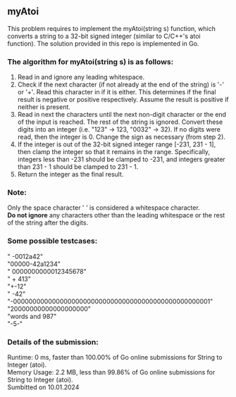 ## myAtoi
This problem requires to implement the myAtoi(string s) function, which converts a string to a 32-bit signed integer (similar to C/C++'s atoi function).
The solution provided in this repo is implemented in Go.

### The algorithm for myAtoi(string s) is as follows:

1) Read in and ignore any leading whitespace.
2) Check if the next character (if not already at the end of the string) is '-' or '+'. Read this character in if it is either. This determines if the final result is negative or positive respectively. Assume the result is positive if neither is present.
3) Read in next the characters until the next non-digit character or the end of the input is reached. The rest of the string is ignored.
Convert these digits into an integer (i.e. "123" -> 123, "0032" -> 32). If no digits were read, then the integer is 0. Change the sign as necessary (from step 2).
4) If the integer is out of the 32-bit signed integer range [-231, 231 - 1], then clamp the integer so that it remains in the range. Specifically, integers less than -231 should be clamped to -231, and integers greater than 231 - 1 should be clamped to 231 - 1.
5) Return the integer as the final result.

### Note:
Only the space character ' ' is considered a whitespace character.\
__Do not ignore__ any characters other than the leading whitespace or the rest of the string after the digits.

### Some possible testcases:
" -0012a42"\
"00000-42a1234"\
"  0000000000012345678"\
"  +  413"\
"+-12"\
"   -42"\
"-000000000000000000000000000000000000000000000000001"\
"20000000000000000000"\
"words and 987"\
"-5-"

### Details of the submission:
Runtime: 0 ms, faster than 100.00% of Go online submissions for String to Integer (atoi).\
Memory Usage: 2.2 MB, less than 99.86% of Go online submissions for String to Integer (atoi).\
Sumbitted on 10.01.2024
